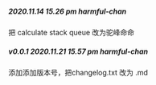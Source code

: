 ##### 2020.11.14 15.26 pm harmful-chan
把 calculate stack queue 改为驼峰命命

##### v0.0.1 2020.11.21 15.57 pm harmful-chan
添加添加版本号，把changelog.txt 改为 .md